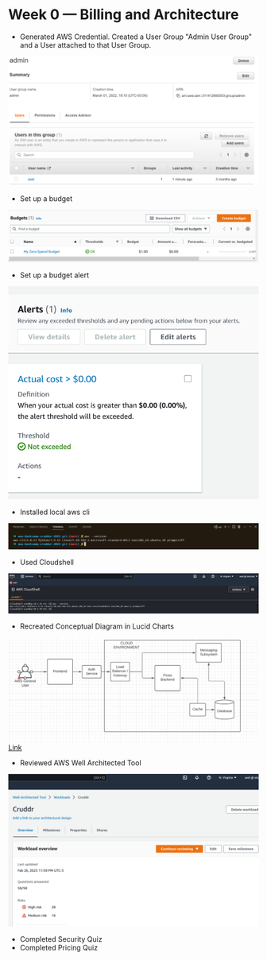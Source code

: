 # Week 0 — Billing and Architecture

* Generated AWS Credential. Created a User Group "Admin User Group" and a User attached to that User Group.

![AdminUser](img/adminuser.png)

* Set up a budget

![Budget](img/budget.png)

* Set up a budget alert

![Budget](img/budget%20alert.png)

* Installed local aws cli

![AWSCLI](img/awscli.png)

* Used Cloudshell

![Cloudshell](img/cloudshell.png)

* Recreated Conceptual Diagram in Lucid Charts

![Conceptual Diagram](img/conceptual%20diagram.png)
[Link](https://lucid.app/documents/view/4fe73521-b00b-41d3-b83f-790d7110b18c)

* Reviewed AWS Well Architected Tool

![Well Architected Tool](img/wellarchitectedtool.png)

* Completed Security Quiz
* Completed Pricing Quiz
